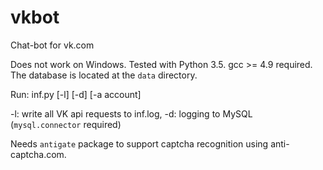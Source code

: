 # vkbot
Chat-bot for vk.com

Does not work on Windows. Tested with Python 3.5. gcc >= 4.9 required. The database is located at the `data` directory.

Run: inf.py [-l] [-d] [-a account]

-l: write all VK api requests to inf.log, 
-d: logging to MySQL (`mysql.connector` required)

Needs `antigate` package to support captcha recognition using anti-captcha.com. 
